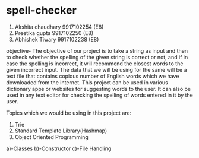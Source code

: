 # spell-checker
1) Akshita chaudhary  9917102254 (E8)
2) Preetika gupta     9917102250 (E8)
3) Abhishek Tiwary    9917102238 (E8)

objective-
The objective of our project is to take a string as input and then to check whether the spelling of the given string is correct or not, and if in case the spelling is incorrect, it will recommend the closest words to the given incorrect input. The data that we will be using for the same will be a text file that contains copious number of English words which we have downloaded from the internet.
This project can be used in various dictionary apps or websites for suggesting words to the user. It can also be used in any text editor for checking the spelling of words entered in it by the user.

 Topics which we would be using in this project are:

1.	Trie
2.	Standard Template Library(Hashmap)
3.	Object Oriented Programming

a)-Classes
b)-Constructor
c)-File Handling
